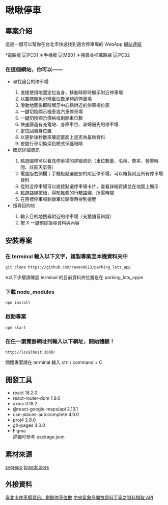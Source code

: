 # 啾啾停車

## 專案介紹

這是一個可以幫你在台北市快速找到適合停車場的 WebApp
[網站連結](https://raven0613.github.io/parking_lots_app/#)

\*電腦版
![PC01](https://user-images.githubusercontent.com/93082842/201565101-401fd4f1-5404-4a55-b43e-e6546b45f580.gif)
＊手機版
![MB01](https://user-images.githubusercontent.com/93082842/201565122-06bf9967-6ebf-43f0-8dd6-139cc9aa8687.gif)
＊搜尋並推薦路線
![PC02](https://user-images.githubusercontent.com/93082842/201565130-80a7638c-44b4-4247-8013-3d266d48830b.gif)

### 在這個網站，你可以——

<ul>
<li>尋找適合的停車場</li>

1. 直接使用地圖定位自身，移動時即時顯示附近停車場
2. 以圖標顏色分辨車位數足夠的停車場
3. 滑動地圖後即時顯示中心點附近的停車場位置
4. 一鍵切換顯示機車或汽車停車場
5. 一鍵切換顯示價格或剩餘車位數
6. 快速篩選有充電站、身障車位、孕婦優先的停車場
7. 定位回自身位置
8. 以更新後秒數來確認畫面上是否為最新資料
9. 夜間行車切換深色模式保護眼睛

<li>確認詳細資訊</li>

1. 點選圖標可以看見停車場的詳細資訊（車位數量、名稱、費率、營業時間、該區天氣等）
2. 電腦版右側欄；手機板點選底部的附近停車場，可以概覽附近所有停車場資料
3. 從附近停車場可以直接點選停車場卡片，查看詳細資訊並在地圖上顯示
4. 點選路線按紐，得知推薦的行駛路線、所需時間
5. 在目標停車場剩餘車位歸零時得到提醒

<li>搜尋目的地</li>

1. 輸入目的地搜尋附近的停車場（支援語音辨識）
2. 按 X 一鍵刪除搜尋資料與內容

</ul>

## 安裝專案

### 在 terminal 輸入以下文字，複製專案至本機資料夾中

```
git clone https://github.com/raven0613/parking_lots_app
```

※以下步驟請確認 terminal 的目前資料夾位置是在 parking_lots_app※

### 下載 node_modules

```
npm install
```

### 啟動專案

```
npm start
```

### 在任一瀏覽器網址列輸入以下網址，開始體驗！

```
http://localhost:3000/
```

關閉專案請在 terminal 輸入 ctrl / command + C

## 開發工具

<ul dir="auto">
<li>react 18.2.0</li>
<li>react-router-dom 1.9.0</li>
<li>axios 0.19.2</li>
<li>@react-google-maps/api 2.13.1</li>
<li>use-places-autocomplete 4.0.0</li>
<li>proj4 2.8.0</li>
<li>gh-pages 4.0.0</li>
<li>Figma</li>
詳細可參考 package.json
</ul>

## 素材來源

[svgrepo](https://www.svgrepo.com/)
[brandcolors](https://brandcolors.net/)

## 外接資料

[臺北市停車場資訊、剩餘停車位數](https://data.gov.tw/dataset/128435)
[中央氣象局開放資料平臺之資料擷取 API](https://opendata.cwb.gov.tw/dist/opendata-swagger.html#/)
